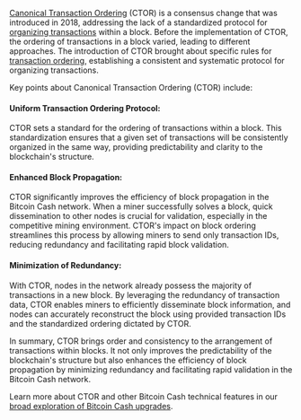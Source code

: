 [Canonical Transaction Ordering](https://youtu.be/GYEZ52WVKEI?si=Gu2zt6dARMJ2gKIN) (CTOR) is a consensus change that was introduced in 2018, addressing the lack of a standardized protocol for [organizing transactions](https://upgradespecs.bitcoincashnode.org/2018-nov-upgrade/#canonical-transaction-order) within a block. Before the implementation of CTOR, the ordering of transactions in a block varied, leading to different approaches. The introduction of CTOR brought about specific rules for [transaction ordering](https://www.reddit.com/r/btc/comments/9ehll3/a_technical_dive_into_ctor/), establishing a consistent and systematic protocol for organizing transactions.

Key points about Canonical Transaction Ordering (CTOR) include:

#### Uniform Transaction Ordering Protocol: 

CTOR sets a standard for the ordering of transactions within a block. This standardization ensures that a given set of transactions will be consistently organized in the same way, providing predictability and clarity to the blockchain's structure.

#### Enhanced Block Propagation: 

CTOR significantly improves the efficiency of block propagation in the Bitcoin Cash network. When a miner successfully solves a block, quick dissemination to other nodes is crucial for validation, especially in the competitive mining environment. CTOR's impact on block ordering streamlines this process by allowing miners to send only transaction IDs, reducing redundancy and facilitating rapid block validation.

#### Minimization of Redundancy: 

With CTOR, nodes in the network already possess the majority of transactions in a new block. By leveraging the redundancy of transaction data, CTOR enables miners to efficiently disseminate block information, and nodes can accurately reconstruct the block using provided transaction IDs and the standardized ordering dictated by CTOR.

In summary, CTOR brings order and consistency to the arrangement of transactions within blocks. It not only improves the predictability of the blockchain's structure but also enhances the efficiency of block propagation by minimizing redundancy and facilitating rapid validation in the Bitcoin Cash network.

Learn more about CTOR and other Bitcoin Cash technical features in our [broad exploration of Bitcoin Cash upgrades](https://bchfaq.com/what-is-the-difference-between-bitcoin-and-bitcoin-cash-part-4/#bitcoin-cash-upgrades).